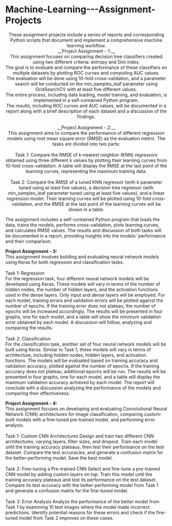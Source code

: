 # Machine-Learning---Assignment-Projects
<p align="center">
These assignment projects include a series of reports and corresponding Python scripts that document and implement a comprehensive machine learning workflow. 
<br>
__Project Assignment - 1:__ <br>
This assignment focuses on comparing decision tree classifiers created using two different criteria: entropy and Gini index. <br>
The goal is to evaluate and compare the performance of these classifiers on multiple datasets by plotting ROC curves and computing AUC values. <br>
The evaluation will be done using 10-fold cross-validation, and a parameter search will be conducted on the min_samples_leaf parameter using GridSearchCV with at least five different values. <br>
The entire process, including data loading, model training, and evaluation, is implemented in a self-contained Python program. <br>
The results, including ROC curves and AUC values, will be documented in a report along with a brief description of each dataset and a discussion of the findings. <br>
<br>
__Project Assignment - 2:__ <br>
This assignment aims to compare the performance of different regression models using root mean square error (RMSE) as the evaluation metric. The tasks are divided into two parts: <br>
<br>
Task 1: Compare the RMSE of k-nearest neighbor (KNN) regressors obtained using three different k values by plotting their learning curves from 10-fold cross-validation. A table will display the RMSE at the last point of the learning curves, representing the maximum training data. <br>
<br>
Task 2: Compare the RMSE of a tuned KNN regressor (with k parameter tuned using at least five values), a decision tree regressor (with min_samples_leaf parameter tuned using at least five values), and a linear regression model. Their learning curves will be plotted using 10-fold cross-validation, and the RMSE at the last point of the learning curves will be shown in a table. <br>

The assignment includes a self-contained Python program that loads the data, trains the models, performs cross-validation, plots learning curves, and calculates RMSE values. The results and discussion of both tasks will be documented in a report, providing insights into the models' performance and their comparison. <br>

__Project Assignment - 3:__ <br>
This assignment involves building and evaluating neural network models using Keras for both regression and classification tasks. <br>
<br>
Task 1: Regression <br>
For the regression task, four different neural network models will be developed using Keras. These models will vary in terms of the number of hidden nodes, the number of hidden layers, and the activation functions used in the dense layers. Only input and dense layers will be employed. For each model, training errors and validation errors will be plotted against the number of epochs. If the training error does not plateau, the number of epochs will be increased accordingly. The results will be presented in four graphs, one for each model, and a table will show the minimum validation error obtained by each model. A discussion will follow, analyzing and comparing the results. <br>
<br>
Task 2: Classification <br>
For the classification task, another set of four neural network models will be built using Keras. Similar to Task 1, these models will vary in terms of architecture, including hidden nodes, hidden layers, and activation functions. The models will be evaluated based on training accuracy and validation accuracy, plotted against the number of epochs. If the training accuracy does not plateau, additional epochs will be run. The results will be presented in four graphs, one for each model, and a table will display the maximum validation accuracy achieved by each model. The report will conclude with a discussion analyzing the performance of the models and comparing their effectiveness. <br>

__Project Assignment - 4:__ <br>
This assignment focuses on developing and evaluating Convolutional Neural Network (CNN) architectures for image classification, comparing custom-built models with a fine-tuned pre-trained model, and performing error analysis. <br>
<br>
Task 1: Custom CNN Architectures
Design and train two different CNN architectures, varying layers, filter sizes, and dropout. Train each model until the training accuracy plateaus, then test their performance on the test dataset. Compare the test accuracies, and generate a confusion matrix for the better-performing model. Save the best model.<br>
<br>
Task 2: Fine-tuning a Pre-trained CNN
Select and fine-tune a pre-trained CNN model by adding custom layers on top. Train this model until the training accuracy plateaus and test its performance on the test dataset. Compare its test accuracy with the better-performing model from Task 1 and generate a confusion matrix for the fine-tuned model.<br>
<br>
Task 3: Error Analysis
Analyze the performance of the better model from Task 1 by examining 10 test images where the model made incorrect predictions. Identify potential reasons for these errors and check if the fine-tuned model from Task 2 improves on these cases.
</p>
